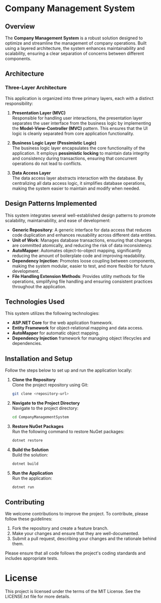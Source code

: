 # Company Management System

## Overview
The **Company Management System** is a robust solution designed to optimize and streamline the management of company operations. Built using a layered architecture, the system enhances maintainability and scalability, ensuring a clear separation of concerns between different components.

## Architecture

### Three-Layer Architecture
This application is organized into three primary layers, each with a distinct responsibility:

1. **Presentation Layer (MVC)**  
   Responsible for handling user interactions, the presentation layer separates the user interface from the business logic by implementing the **Model-View-Controller (MVC)** pattern. This ensures that the UI logic is cleanly separated from core application functionality.

2. **Business Logic Layer (Pessimistic Logic)**  
   The business logic layer encapsulates the core functionality of the application. It employs **pessimistic locking** to maintain data integrity and consistency during transactions, ensuring that concurrent operations do not lead to conflicts.

3. **Data Access Layer**  
   The data access layer abstracts interaction with the database. By centralizing all data access logic, it simplifies database operations, making the system easier to maintain and modify when needed.

## Design Patterns Implemented
This system integrates several well-established design patterns to promote scalability, maintainability, and ease of development:

- **Generic Repository**: A generic interface for data access that reduces code duplication and enhances reusability across different data entities.
- **Unit of Work**: Manages database transactions, ensuring that changes are committed atomically, and reducing the risk of data inconsistency.
- **AutoMapper**: Automates object-to-object mapping, significantly reducing the amount of boilerplate code and improving readability.
- **Dependency Injection**: Promotes loose coupling between components, making the system modular, easier to test, and more flexible for future development.
- **File Handling Extension Methods**: Provides utility methods for file operations, simplifying file handling and ensuring consistent practices throughout the application.

## Technologies Used
This system utilizes the following technologies:

- **ASP.NET Core** for the web application framework.
- **Entity Framework** for object-relational mapping and data access.
- **AutoMapper** for automatic object mapping.
- **Dependency Injection** framework for managing object lifecycles and dependencies.

## Installation and Setup

Follow the steps below to set up and run the application locally:

1. **Clone the Repository**  
   Clone the project repository using Git:
   ```bash
   git clone <repository-url>

2. **Navigate to the Project Directory**  
   Navigate to the project directory:
   ```bash
   cd CompanyManagementSystem

3. **Restore NuGet Packages**  
   Run the following command to restore NuGet packages:
   ```bash
   dotnet restore

4. **Build the Solution**  
   Build the solution:
   ```bash
   dotnet build

5. **Run the Application**  
   Run the application:
   ```bash
   dotnet run  

## Contributing
We welcome contributions to improve the project. To contribute, please follow these guidelines:

1. Fork the repository and create a feature branch.
2. Make your changes and ensure that they are well-documented.
3. Submit a pull request, describing your changes and the rationale behind them.

Please ensure that all code follows the project's coding standards and includes appropriate tests.

# License
This project is licensed under the terms of the MIT License. See the LICENSE.txt file for more details.











